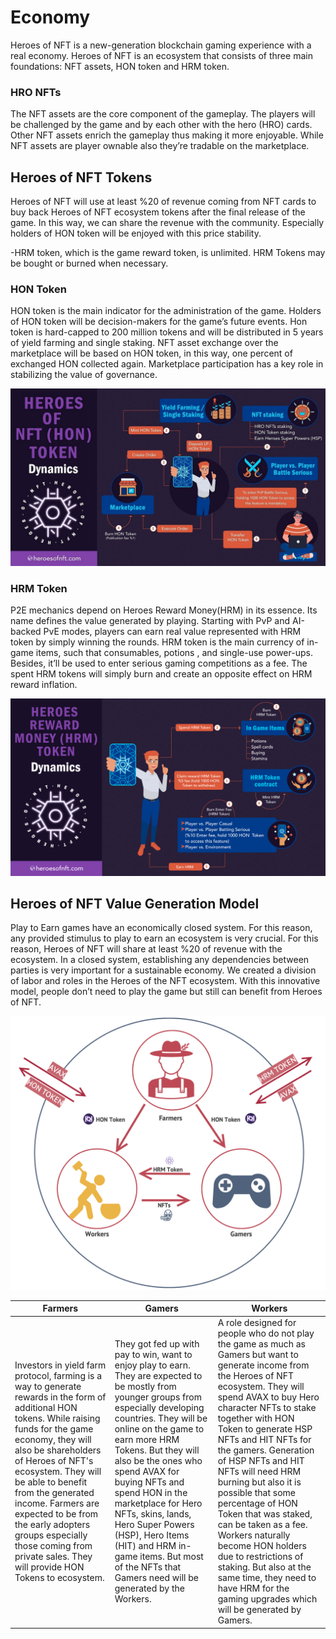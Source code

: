 # Economy

Heroes of NFT is a new-generation blockchain gaming experience with a real economy. Heroes of NFT is an ecosystem that consists of three main foundations: NFT assets, HON token and HRM token.&#x20;

### HRO NFTs

The NFT assets are the core component of the gameplay. The players will be challenged by the game and by each other with the hero (HRO) cards. Other NFT assets enrich the gameplay thus making it more enjoyable. While NFT assets are player ownable also they’re tradable on the marketplace.&#x20;

## Heroes of NFT Tokens

Heroes of NFT will use at least %20 of revenue coming from NFT cards to buy back Heroes of NFT ecosystem tokens after the final release of the game. In this way, we can share the revenue with the community. Especially holders of HON token will be enjoyed with this price stability.

\-HRM token, which is the game reward token, is unlimited. HRM Tokens may be bought or burned when necessary.

### HON Token

HON token is the main indicator for the administration of the game. Holders of HON token will be decision-makers for the game’s future events. Hon token is hard-capped to 200 million tokens and will be distributed in 5 years of yield farming and single staking. NFT asset exchange over the marketplace will be based on HON token, in this way, one percent of exchanged HON collected again. Marketplace participation has a key role in stabilizing the value of governance.&#x20;

![](<../.gitbook/assets/HON Dynamics (1).jpeg>)

### HRM Token

P2E mechanics depend on Heroes Reward Money(HRM) in its essence. Its name defines the value generated by playing. Starting with PvP and AI-backed PvE modes, players can earn real value represented with HRM token by simply winning the rounds. HRM token is the main currency of in-game items, such that consumables, potions , and single-use power-ups. Besides, it’ll be used to enter serious gaming competitions as a fee. The spent HRM tokens will simply burn and create an opposite effect on HRM reward inflation.

![](<../.gitbook/assets/July 43 - HRM Dynamics 2 (1).jpg>)

## Heroes of NFT Value Generation Model

Play to Earn games have an economically closed system. For this reason, any provided stimulus to play to earn an ecosystem is very crucial. For this reason, Heroes of NFT will share at least %20 of revenue with the ecosystem. In a closed system, establishing any dependencies between parties is very important for a sustainable economy. We created a division of labor and roles in the Heroes of the NFT ecosystem. With this innovative model, people don’t need to play the game but still can benefit from Heroes of NFT.

![](<../.gitbook/assets/image (23).png>)

| Farmers                                                                                                                                                                                                                                                                                                                                                                                                                      | Gamers                                                                                                                                                                                                                                                                                                                                                                                                                                                                               | Workers                                                                                                                                                                                                                                                                                                                                                                                                                                                                                                                                                                                                             |
| ---------------------------------------------------------------------------------------------------------------------------------------------------------------------------------------------------------------------------------------------------------------------------------------------------------------------------------------------------------------------------------------------------------------------------- | ------------------------------------------------------------------------------------------------------------------------------------------------------------------------------------------------------------------------------------------------------------------------------------------------------------------------------------------------------------------------------------------------------------------------------------------------------------------------------------ | ------------------------------------------------------------------------------------------------------------------------------------------------------------------------------------------------------------------------------------------------------------------------------------------------------------------------------------------------------------------------------------------------------------------------------------------------------------------------------------------------------------------------------------------------------------------------------------------------------------------- |
| Investors in yield farm protocol, farming is a way to generate rewards in the form of additional HON tokens. While raising funds for the game economy, they will also be shareholders of Heroes of NFT's ecosystem. They will be able to benefit from the generated income. Farmers are expected to be from the early adopters groups especially those coming from private sales. They will provide HON Tokens to ecosystem. | They got fed up with pay to win, want to enjoy play to earn. They are expected to be mostly from younger groups from especially developing countries. They will be online on the game to earn more HRM Tokens. But they will also be the ones who spend AVAX for buying NFTs and spend HON in the marketplace for Hero NFTs, skins, lands, Hero Super Powers (HSP), Hero Items (HIT) and HRM in- game items. But most of the NFTs that Gamers need will be generated by the Workers. | A role designed for people who do not play the game as much as Gamers but want to generate income from the Heroes of NFT ecosystem. They will spend AVAX to buy Hero character NFTs to stake together with HON Token to generate HSP NFTs and HIT NFTs for the gamers. Generation of HSP NFTs and HIT NFTs will need HRM burning but also it is possible that some percentage of HON Token that was staked, can be taken as a fee. Workers naturally become HON holders due to restrictions of staking. But also at the same time, they need to have HRM for the gaming upgrades which will be generated by Gamers. |
